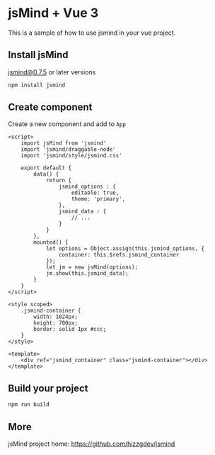 # jsMind + Vue 3

This is a sample of how to use jsmind in your vue project.

## Install jsMind

jsmind@0.7.5 or later versions

```bash
npm install jsmind
```

## Create component

Create a new component and add to `App`

```vue
<script>
    import jsMind from 'jsmind'
    import 'jsmind/draggable-node'
    import 'jsmind/style/jsmind.css'

    export default {
        data() {
            return {
                jsmind_options : {
                    editable: true,
                    theme: 'primary',
                },
                jsmind_data : {
                    // ...
                }
            }
        },
        mounted() {
            let options = Object.assign(this.jsmind_options, {
                container: this.$refs.jsmind_container
            });
            let jm = new jsMind(options);
            jm.show(this.jsmind_data);
        }
    }
</script>

<style scoped>
    .jsmind-container {
        width: 1024px;
        height: 700px;
        border: solid 1px #ccc;
    }
</style>

<template>
    <div ref="jsmind_container" class="jsmind-container"></div>
</template>
```

## Build your project

```bash
npm run build
```

## More

jsMind project home: <a href="https://github.com/hizzgdev/jsmind">https://github.com/hizzgdev/jsmind</a>
